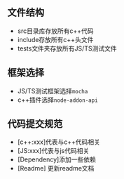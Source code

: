 ## 文件结构
* src目录库存放所有c++代码
* include存放所有c++头文件
* tests文件夹存放所有JS/TS测试文件

## 框架选择

* JS/TS测试框架选择`mocha`
* c++插件选择`node-addon-api`

## 代码提交规范

* [c++:xxx]代表与c++代码相关
* [JS:xxx]代表与js代码相关
* [Dependency]添加一些依赖
* [Readme] 更新readme文档